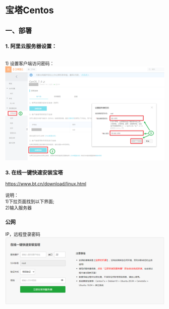 # 宝塔Centos
## 一、部署
### 1. 阿里云服务器设置：
<br/> 1) 设置客户端访问密码：<br/>
![al_00](https://github.com/hebin86010/Nodejs_AfterEnd/blob/main/%E6%96%87%E6%A1%A3/%E9%83%A8%E7%BD%B2/%E6%88%AA%E5%9B%BE/%E9%98%BF%E9%87%8C%E4%BA%91-00.png)
### 3. 在线一键快速安装宝塔<br/>
https://www.bt.cn/download/linux.html       
<br/>说明：
<br/> 1)下拉页面找到以下界面;
<br/> 2)输入服务器<h3>公网</h3>IP，远程登录密码 <br/>
![bt_01](https://github.com/hebin86010/Nodejs_AfterEnd/blob/main/%E6%96%87%E6%A1%A3/%E9%83%A8%E7%BD%B2/%E6%88%AA%E5%9B%BE/bt-01.png)
